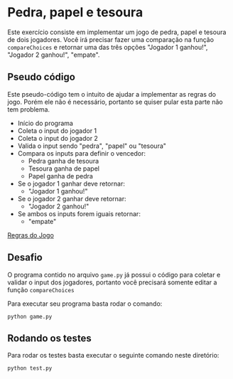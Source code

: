 # Pedra, papel e tesoura

Este exercício consiste em implementar um jogo de pedra, papel e tesoura de dois jogadores. Você irá precisar fazer uma comparação na função `compareChoices` e retornar uma das três opções "Jogador 1 ganhou!", "Jogador 2 ganhou!", "empate".

## Pseudo código

Este pseudo-código tem o intuito de ajudar a implementar as regras do jogo. Porém ele não é necessário, portanto se quiser pular esta parte não tem problema.

- Início do programa
- Coleta o input do jogador 1
- Coleta o input do jogador 2
- Valida o input sendo "pedra", "papel" ou "tesoura"
- Compara os inputs para definir o vencedor:
  - Pedra ganha de tesoura
  - Tesoura ganha de papel
  - Papel ganha de pedra
- Se o jogador 1 ganhar deve retornar:
  - "Jogador 1 ganhou!"
- Se o jogador 2 ganhar deve retornar:
  - "Jogador 2 ganhou!"
- Se ambos os inputs forem iguais retornar:
  - "empate"

[Regras do Jogo](https://pt.wikipedia.org/wiki/Pedra,_papel_e_tesoura#Regras)

## Desafio

O programa contido no arquivo `game.py` já possui o código para coletar e validar o input dos jogadores, portanto você precisará somente editar a função `compareChoices`

Para executar seu programa basta rodar o comando:
```
python game.py
```

## Rodando os testes

Para rodar os testes basta executar o seguinte comando neste diretório:
```
python test.py
```

